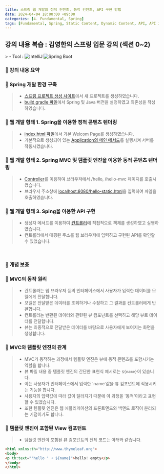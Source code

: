 ```yaml
---
title: 스프링 웹 개발의 정적 컨텐츠, 동적 컨텐츠, API 구현 방법
date: 2024-04-04 18:00:00 +09:00
categories: [4. Fundamental, Spring]
tags: [Fundamental, Spring, Static Content, Dynamic Content, API, API implementation]
---
```


<!-- 2024-04-04 글 작성 시작; 2024-04-08 페이지 호출 완료 -->
<h2>강의 내용 복습 : 김영한의 스프링 입문 강의 (섹션 0~2)</h2>
> - Tool :  
<img alt="IntelliJ" src="https://img.shields.io/badge/-IntelliJ-000000?style=flat-square&logo=intellij-idea&logoColor=white" />
<img alt="Spring Boot" src="https://img.shields.io/badge/-SpringBoot-6DB33F?style=flat-square&logo=spring&logoColor=white" />

<br>

### 🔔 강의 내용 요약
### 📌 Spring 개발 환경 구축
> - <a href="https://start.spring.io/">스프링 프로젝트 생성 사이트</a>에서 새 프로젝트를 생성하였습니다.
> - <a href="https://github.com/Kim-src/Study-Spring/blob/main/build.gradle">build.gradle 파일</a>에서 Spring 및 Java 버전을 설정하였고 의존성을 작성하였습니다.

### 📌 웹 개발 형태 1. Spring을 이용한 정적 콘텐츠 렌더링
> - <a href="https://github.com/Kim-src/Study-Spring/blob/main/src/main/resources/static/index.html">index.html 파일</a>에서 기본 Welcom Page를 생성하였습니다.
> - 기본적으로 생성되어 있는 <a href="https://github.com/Kim-src/Study-Spring/blob/main/src/main/java/hello/hellospring/HelloSpringApplication.java">Application의 메인 메서드</a>를 실행시켜 서버를 작동시켰습니다.

### 📌 웹 개발 형태 2. Spring MVC 및 템플릿 엔진을 이용한 동적 콘텐츠 렌더링
> - <a href="https://github.com/Kim-src/Study-Spring/blob/main/src/main/java/hello/hellospring/controller/HelloController.java">Controller</a>를 이용하여 브라우저에서 /hello, /hello-mvc 페이지를 호출시켰습니다.
> - 브라우저 주소창에 <a href="https://github.com/Kim-src/Study-Spring/blob/main/src/main/resources/static/hello-static.html">localhost:8080/hello-static.html</a>을 입력하여 파일을 호출하였습니다.

### 📌 웹 개발 형태 3. Sping을 이용한 API 구현
> - 생성자 메서드를 이용하여 <a href="https://github.com/Kim-src/Study-Spring/blob/main/src/main/java/hello/hellospring/controller/HelloController.java">컨트롤러</a>에 직접적으로 객체를 생성하였고 실행하였습니다.
> - 컨트롤러에서 매핑된 주소를 웹 브라우저에 입력하고 구현된 API를 확인할 수 있었습니다.

<br>

### 🔔 개념 보충
### 📌 MVC의 동작 원리
> - 컨트롤러는 웹 브라우저 등의 인터페이스에서 사용자가 입력한 데이터를 모델에게 전달합니다.
> - 모델은 전달받은 데이터를 조회하거나 수정하고 그 결과를 컨트롤러에게 반환합니다.
> - 컨트롤러는 반환된 데이터와 관련된 뷰 컴포넌트를 선택하고 해당 뷰로 데이터를 전달합니다.
> - 뷰는 최종적으로 전달받은 데이터를 바탕으로 사용자에게 보여지는 화면을 생성합니다.

### 📌 MVC와 템플릿 엔진의 관계
> - MVC가 동작하는 과정에서 템플릿 엔진은 뷰에 동적 콘텐츠를 포함시키는 역할을 합니다.
> - 뷰 파일 내용 중 템플릿 엔진의 간단한 표현식 예시로는 ```${name}```이 있습니다.
> - 이는 사용자가 인터페이스에서 입력한 'name'값을 뷰 컴포넌트에 적용시키는 기능을 합니다.
> - 사용자의 입력값에 따라 값이 달라지기 때문에 이 과정을 '동적'이라고 표현할 수 있겠습니다.
> - 또한 템플릿 엔진은 웹 애플리케이션의 프론트엔드와 백엔드 로직이 분리되는 기점이기도 합니다.

### 📌 템플릿 엔진이 포함된 View 컴포턴트
> - 템플릿 엔진이 포함된 뷰 컴포넌트의 전체 코드는 아래와 같습니다.

``` html
<html xmlns:th="http://www.thymeleaf.org">
<body>
<p th:text="'hello ' + ${name}">hello! empty</p>
</body>
</html>
```

<br>
<br>
<br>
